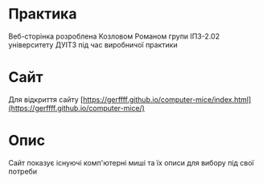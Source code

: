# Практика
Веб-сторінка розроблена Козловом Романом групи ІПЗ-2.02 університету ДУІТЗ під час виробничої практики
# Сайт
Для відкриття сайту 
[https://gerffff.github.io/computer-mice/index.html](https://gerffff.github.io/computer-mice/)
# Опис
Сайт показує існуючі комп'ютерні миші та їх описи для вибору під свої потреби
